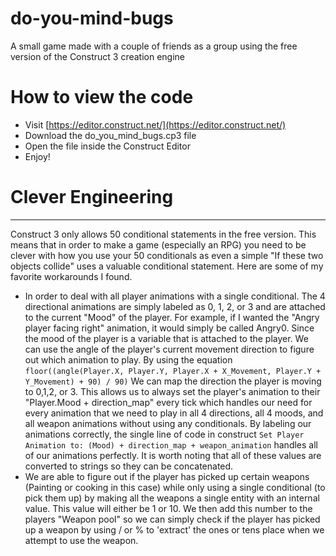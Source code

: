# do-you-mind-bugs
A small game made with a couple of friends as a group using the free version of the Construct 3 creation engine

# How to view the code
- Visit [https://editor.construct.net/](https://editor.construct.net/)
- Download the do_you_mind_bugs.cp3 file
- Open the file inside the Construct Editor
- Enjoy!

# Clever Engineering
------
Construct 3 only allows 50 conditional statements in the free version. This means that in order to make a game (especially an RPG) you need to be clever with how you use your 50 conditionals as even a simple "If these two objects collide" uses a valuable conditional statement. Here are some of my favorite workarounds I found. 

- In order to deal with all player animations with a single conditional. The 4 directional animations are simply labeled as 0, 1, 2, or 3 and are attached to the current "Mood" of the player. For example, if I wanted the "Angry player facing right" animation, it would simply be called Angry0. Since the mood of the player is a variable that is attached to the player. We can use the angle of the player's current movement direction to figure out which animation to play. By using the equation ```floor((angle(Player.X, Player.Y, Player.X + X_Movement, Player.Y + Y_Movement) + 90) / 90)``` We can map the direction the player is moving to 0,1,2, or 3. This allows us to always set the player's animation to their "Player.Mood + direction_map" every tick which handles our need for every animation that we need to play in all 4 directions, all 4 moods, and all weapon animations without using any conditionals. By labeling our animations correctly, the single line of code in construct ```Set Player Animation to: (Mood) + direction_map + weapon_animation``` handles all of our animations perfectly. It is worth noting that all of these values are converted to strings so they can be concatenated.
- We are able to figure out if the player has picked up certain weapons (Painting or cooking in this case) while only using a single conditional (to pick them up) by making all the weapons a single entity with an internal value. This value will either be 1 or 10. We then add this number to the players "Weapon pool" so we can simply check if the player has picked up a weapon by using / or % to 'extract' the ones or tens place when we attempt to use the weapon. 
